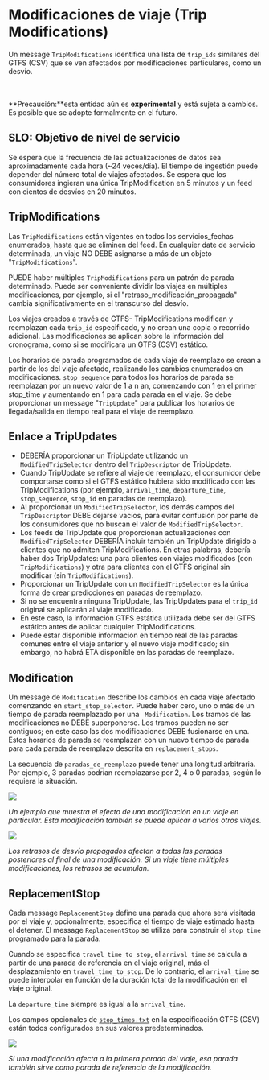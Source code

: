 # Modificaciones de viaje (Trip Modifications)

 Un message `TripModifications` identifica una lista de `trip_ids` similares del GTFS (CSV) que se ven afectados por modificaciones particulares, como un desvío. 
 
<br><br> **Precaución:**esta entidad aún es **experimental** y está sujeta a cambios. Es posible que se adopte formalmente en el futuro. 
 
## SLO: Objetivo de nivel de servicio 
 
 Se espera que la frecuencia de las actualizaciones de datos sea aproximadamente cada hora (~24 veces/día). El tiempo de ingestión puede depender del número total de viajes afectados. Se espera que los consumidores ingieran una única TripModification en 5 minutos y un feed con cientos de desvíos en 20 minutos. 
 
## TripModifications 
 
 Las `TripModifications` están vigentes en todos los servicios\_fechas enumerados, hasta que se eliminen del feed. En cualquier date de servicio determinada, un viaje NO DEBE asignarse a más de un objeto "`TripModifications`". 
 
 PUEDE haber múltiples `TripModifications` para un patrón de parada determinado. Puede ser conveniente dividir los viajes en múltiples modificaciones, por ejemplo, si el "retraso_modificación_propagada" cambia significativamente en el transcurso del desvío. 
 
 Los viajes creados a través de GTFS- TripModifications modifican y reemplazan cada `trip_id` especificado, y no crean una copia o recorrido adicional. Las modificaciones se aplican sobre la información del cronograma, como si se modificara un GTFS (CSV) estático. 
 
 Los horarios de parada programados de cada viaje de reemplazo se crean a partir de los del viaje afectado, realizando los cambios enumerados en modificaciones. `stop_sequence` para todos los horarios de parada se reemplazan por un nuevo valor de 1 a n an, comenzando con 1 en el primer stop_time y aumentando en 1 para cada parada en el viaje. Se debe proporcionar un message "`TripUpdate`" para publicar los horarios de llegada/salida en tiempo real para el viaje de reemplazo. 
 
 
## Enlace a TripUpdates 
 
 * DEBERÍA proporcionar un TripUpdate utilizando un `ModifiedTripSelector` dentro del `TripDescriptor` de TripUpdate. 
 * Cuando TripUpdate se refiere al viaje de reemplazo, el consumidor debe comportarse como si el GTFS estático hubiera sido modificado con las TripModifications (por ejemplo, `arrival_time`, `departure_time`, `stop_sequence`, `stop_id` en paradas de reemplazo). 
 * Al proporcionar un `ModifiedTripSelector`, los demás campos del `TripDescriptor` DEBE dejarse vacíos, para evitar confusión por parte de los consumidores que no buscan el valor de `ModifiedTripSelector`. 
 * Los feeds de TripUpdate que proporcionan actualizaciones con `ModifiedTripSelector` DEBERÍA incluir también un TripUpdate dirigido a clientes que no admiten TripModifications. En otras palabras, debería haber dos TripUpdates: una para clientes con viajes modificados (con `TripModifications`) y otra para clientes con el GTFS original sin modificar (sin `TripModifications`). 
 * Proporcionar un TripUpdate con un `ModifiedTripSelector` es la única forma de crear predicciones en paradas de reemplazo. 
 * Si no se encuentra ninguna TripUpdate, las TripUpdates para el `trip_id` original se aplicarán al viaje modificado. 
 * En este caso, la información GTFS estática utilizada debe ser del GTFS estático antes de aplicar cualquier TripModifications. 
 * Puede estar disponible información en tiempo real de las paradas comunes entre el viaje anterior y el nuevo viaje modificado; sin embargo, no habrá ETA disponible en las paradas de reemplazo. 
 
## Modification 
 
 Un message de `Modification` describe los cambios en cada viaje afectado comenzando en `start_stop_selector`. Puede haber cero, uno o más de un tiempo de parada reemplazado por una ` Modification`. Los tramos de las modificaciones no DEBE superponerse. Los tramos pueden no ser contiguos; en este caso las dos modificaciones DEBE fusionarse en una. Estos horarios de parada se reemplazan con un nuevo tiempo de parada para cada parada de reemplazo descrita en `replacement_stops`. 
 
 La secuencia de `paradas_de_reemplazo` puede tener una longitud arbitraria. Por ejemplo, 3 paradas podrían reemplazarse por 2, 4 o 0 paradas, según lo requiera la situación. 
 
 ![](/../assets/trip-modification.png) 
 
 _Un ejemplo que muestra el efecto de una modificación en un viaje en particular. Esta modificación también se puede aplicar a varios otros viajes._ 
 
 ![](/../assets/propagated-delay.png) 
 
 _Los retrasos de desvío propagados afectan a todas las paradas posteriores al final de una modificación. Si un viaje tiene múltiples modificaciones, los retrasos se acumulan._ 
 
## ReplacementStop 
 
 Cada message `ReplacementStop` define una parada que ahora será visitada por el viaje y, opcionalmente, especifica el tiempo de viaje estimado hasta el detener. El message `ReplacementStop` se utiliza para construir el `stop_time` programado para la parada. 
 
 Cuando se especifica `travel_time_to_stop`, el `arrival_time` se calcula a partir de una parada de referencia en el viaje original, más el desplazamiento en `travel_time_to_stop`. De lo contrario, el `arrival_time` se puede interpolar en función de la duración total de la modificación en el viaje original. 
 
 La `departure_time` siempre es igual a la `arrival_time`. 
 
 Los campos opcionales de [`stop_times.txt`](../../../schedule/reference/#stop_timestxt) en la especificación GTFS (CSV) están todos configurados en sus valores predeterminados. 
 
 ![](/../assets/first-stop-reference.png) 
 
 _Si una modificación afecta a la primera parada del viaje, esa parada también sirve como parada de referencia de la modificación._ 
